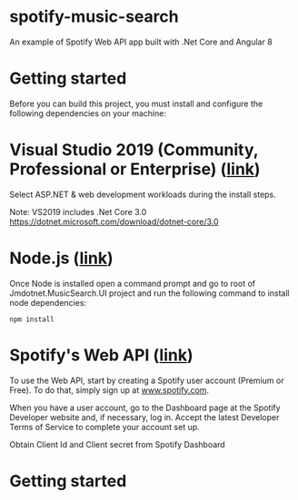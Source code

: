 # spotify-music-search
An example of Spotify Web API app built with .Net Core and Angular 8


# Getting started

Before you can build this project, you must install and configure the following dependencies on your machine:

# Visual Studio 2019 (Community, Professional or Enterprise) ([link](https://visualstudio.microsoft.com/vs/))

Select ASP.NET & web development workloads during the install steps.  

Note: VS2019 includes .Net Core 3.0 https://dotnet.microsoft.com/download/dotnet-core/3.0

# Node.js ([link](https://nodejs.org/en/))

Once Node is installed open a command prompt and go to root of Jmdotnet.MusicSearch.UI project and run the following command to install node dependencies:

    npm install
        
# Spotify's Web API ([link](https://developer.spotify.com/web-api/))

To use the Web API, start by creating a Spotify user account (Premium or Free). To do that, simply sign up at www.spotify.com.

When you have a user account, go to the Dashboard page at the Spotify Developer website and, if necessary, log in. Accept the latest Developer Terms of Service to complete your account set up.

Obtain Client Id and Client secret from Spotify Dashboard


# Getting started
